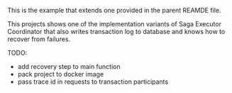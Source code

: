 This is the example that extends one provided in the parent REAMDE file.

This projects shows one of the implementation variants of Saga Executor Coordinator
that also writes transaction log to database and knows how to recover from failures. 

TODO:
- add recovery step to main function
- pack project to docker image
- pass trace id  in requests to transaction participants